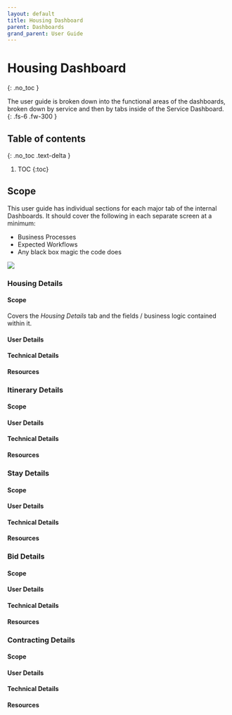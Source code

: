 ```yaml
---
layout: default
title: Housing Dashboard
parent: Dashboards
grand_parent: User Guide
---
```


# Housing Dashboard
{: .no_toc }


The user guide is broken down into the functional areas of the dashboards, broken down by service and then by tabs inside of the Service Dashboard.
{: .fs-6 .fw-300 }

## Table of contents
{: .no_toc .text-delta }

1. TOC
{:toc}

## Scope
This user guide has individual sections for each major tab of the internal Dashboards.  It should cover the following in each separate screen at a minimum:
- Business Processes
- Expected Workflows
- Any black box magic the code does

<img src="https://rr-salesforce.github.io/voyajerwiki/assets/images/housing-details.gif"/>

### Housing Details
#### Scope
Covers the *Housing Details* tab and the fields / business logic contained within it.

#### User Details

#### Technical Details

#### Resources

### Itinerary Details
#### Scope
#### User Details
#### Technical Details
#### Resources
### Stay Details
#### Scope
#### User Details
#### Technical Details
#### Resources
### Bid Details
#### Scope
#### User Details
#### Technical Details
#### Resources
### Contracting Details
#### Scope
#### User Details
#### Technical Details
#### Resources